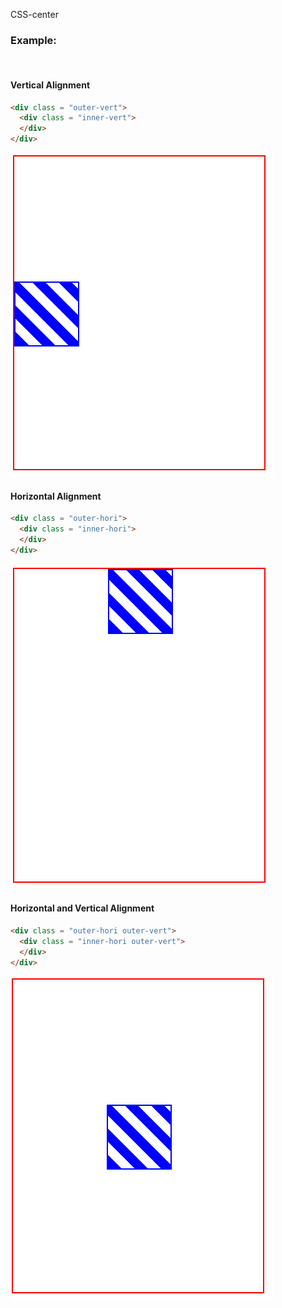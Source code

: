  CSS-center

<h3>Example:</h3>
<br>
<h4>Vertical Alignment</h4>

```html
<div class = "outer-vert">
  <div class = "inner-vert">
  </div>
</div>
```
<img src = "img/hori.png">


<h4>Horizontal Alignment</h4>

```html
<div class = "outer-hori">
  <div class = "inner-hori">
  </div>
</div>
```
<img src = "img/vert.png">



<h4>Horizontal and Vertical Alignment</h4>
 
```html
<div class = "outer-hori outer-vert">
  <div class = "inner-hori outer-vert">
  </div>
</div>
```
<img src = "img/vert-hori.png">
